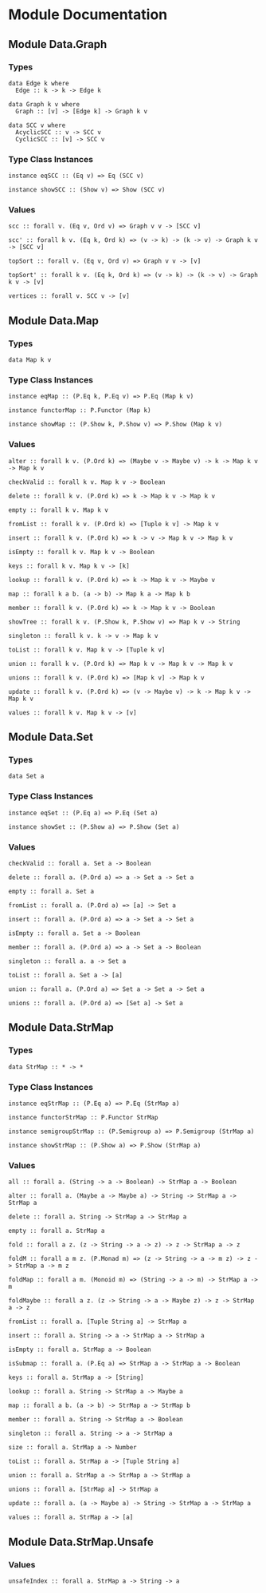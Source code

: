# Module Documentation

## Module Data.Graph

### Types

    data Edge k where
      Edge :: k -> k -> Edge k

    data Graph k v where
      Graph :: [v] -> [Edge k] -> Graph k v

    data SCC v where
      AcyclicSCC :: v -> SCC v
      CyclicSCC :: [v] -> SCC v


### Type Class Instances

    instance eqSCC :: (Eq v) => Eq (SCC v)

    instance showSCC :: (Show v) => Show (SCC v)


### Values

    scc :: forall v. (Eq v, Ord v) => Graph v v -> [SCC v]

    scc' :: forall k v. (Eq k, Ord k) => (v -> k) -> (k -> v) -> Graph k v -> [SCC v]

    topSort :: forall v. (Eq v, Ord v) => Graph v v -> [v]

    topSort' :: forall k v. (Eq k, Ord k) => (v -> k) -> (k -> v) -> Graph k v -> [v]

    vertices :: forall v. SCC v -> [v]


## Module Data.Map

### Types

    data Map k v


### Type Class Instances

    instance eqMap :: (P.Eq k, P.Eq v) => P.Eq (Map k v)

    instance functorMap :: P.Functor (Map k)

    instance showMap :: (P.Show k, P.Show v) => P.Show (Map k v)


### Values

    alter :: forall k v. (P.Ord k) => (Maybe v -> Maybe v) -> k -> Map k v -> Map k v

    checkValid :: forall k v. Map k v -> Boolean

    delete :: forall k v. (P.Ord k) => k -> Map k v -> Map k v

    empty :: forall k v. Map k v

    fromList :: forall k v. (P.Ord k) => [Tuple k v] -> Map k v

    insert :: forall k v. (P.Ord k) => k -> v -> Map k v -> Map k v

    isEmpty :: forall k v. Map k v -> Boolean

    keys :: forall k v. Map k v -> [k]

    lookup :: forall k v. (P.Ord k) => k -> Map k v -> Maybe v

    map :: forall k a b. (a -> b) -> Map k a -> Map k b

    member :: forall k v. (P.Ord k) => k -> Map k v -> Boolean

    showTree :: forall k v. (P.Show k, P.Show v) => Map k v -> String

    singleton :: forall k v. k -> v -> Map k v

    toList :: forall k v. Map k v -> [Tuple k v]

    union :: forall k v. (P.Ord k) => Map k v -> Map k v -> Map k v

    unions :: forall k v. (P.Ord k) => [Map k v] -> Map k v

    update :: forall k v. (P.Ord k) => (v -> Maybe v) -> k -> Map k v -> Map k v

    values :: forall k v. Map k v -> [v]


## Module Data.Set

### Types

    data Set a


### Type Class Instances

    instance eqSet :: (P.Eq a) => P.Eq (Set a)

    instance showSet :: (P.Show a) => P.Show (Set a)


### Values

    checkValid :: forall a. Set a -> Boolean

    delete :: forall a. (P.Ord a) => a -> Set a -> Set a

    empty :: forall a. Set a

    fromList :: forall a. (P.Ord a) => [a] -> Set a

    insert :: forall a. (P.Ord a) => a -> Set a -> Set a

    isEmpty :: forall a. Set a -> Boolean

    member :: forall a. (P.Ord a) => a -> Set a -> Boolean

    singleton :: forall a. a -> Set a

    toList :: forall a. Set a -> [a]

    union :: forall a. (P.Ord a) => Set a -> Set a -> Set a

    unions :: forall a. (P.Ord a) => [Set a] -> Set a


## Module Data.StrMap

### Types

    data StrMap :: * -> *


### Type Class Instances

    instance eqStrMap :: (P.Eq a) => P.Eq (StrMap a)

    instance functorStrMap :: P.Functor StrMap

    instance semigroupStrMap :: (P.Semigroup a) => P.Semigroup (StrMap a)

    instance showStrMap :: (P.Show a) => P.Show (StrMap a)


### Values

    all :: forall a. (String -> a -> Boolean) -> StrMap a -> Boolean

    alter :: forall a. (Maybe a -> Maybe a) -> String -> StrMap a -> StrMap a

    delete :: forall a. String -> StrMap a -> StrMap a

    empty :: forall a. StrMap a

    fold :: forall a z. (z -> String -> a -> z) -> z -> StrMap a -> z

    foldM :: forall a m z. (P.Monad m) => (z -> String -> a -> m z) -> z -> StrMap a -> m z

    foldMap :: forall a m. (Monoid m) => (String -> a -> m) -> StrMap a -> m

    foldMaybe :: forall a z. (z -> String -> a -> Maybe z) -> z -> StrMap a -> z

    fromList :: forall a. [Tuple String a] -> StrMap a

    insert :: forall a. String -> a -> StrMap a -> StrMap a

    isEmpty :: forall a. StrMap a -> Boolean

    isSubmap :: forall a. (P.Eq a) => StrMap a -> StrMap a -> Boolean

    keys :: forall a. StrMap a -> [String]

    lookup :: forall a. String -> StrMap a -> Maybe a

    map :: forall a b. (a -> b) -> StrMap a -> StrMap b

    member :: forall a. String -> StrMap a -> Boolean

    singleton :: forall a. String -> a -> StrMap a

    size :: forall a. StrMap a -> Number

    toList :: forall a. StrMap a -> [Tuple String a]

    union :: forall a. StrMap a -> StrMap a -> StrMap a

    unions :: forall a. [StrMap a] -> StrMap a

    update :: forall a. (a -> Maybe a) -> String -> StrMap a -> StrMap a

    values :: forall a. StrMap a -> [a]


## Module Data.StrMap.Unsafe

### Values

    unsafeIndex :: forall a. StrMap a -> String -> a
